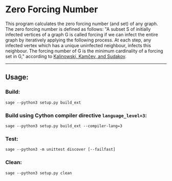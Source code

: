 # Zero Forcing Number
This program calculates the zero forcing number (and set) of any graph. The zero forcing number is defined as follows: "A subset S of initially infected vertices of a graph G is called forcing if we can infect the entire graph by iteratively applying the following process. At each step, any infected vertex which has a unique uninfected neighbour, infects this neighbour. The forcing number of G is the minimum cardinality of a forcing set in G," according to [Kalinowski, Kamčev, and Sudakov](https://arxiv.org/abs/1705.10391). 

---

## Usage:
### Build:
`sage --python3 setup.py build_ext`

### Build using Cython compiler directive `language_level=3`:
`sage --python3 setup.py build_ext --compiler-lang=3`

### Test:
`sage --python3 -m unittest discover [--failfast]`

### Clean:
`sage --python3 setup.py clean`
